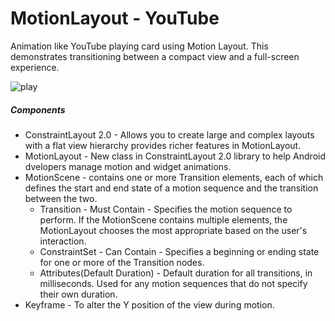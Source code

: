 # MotionLayout - YouTube

Animation like YouTube playing card using Motion Layout. This demonstrates transitioning between a compact view and a full-screen experience.

![play](https://user-images.githubusercontent.com/78479044/123052593-a065cc00-d420-11eb-8e4e-a8e49742e56f.gif)

##### Components
* ConstraintLayout 2.0 - Allows you to create large and complex layouts with a flat view hierarchy provides richer features in MotionLayout.
* MotionLayout - New class in ConstraintLayout 2.0 library to help Android dvelopers manage motion and widget animations.
* MotionScene - contains one or more Transition elements, each of which defines the start and end state of a motion sequence and the transition between the two.
  * Transition - Must Contain - Specifies the motion sequence to perform. If the MotionScene contains multiple <Transition> elements, the MotionLayout chooses the most appropriate based on the user's interaction.
  * ConstraintSet - Can Contain - Specifies a beginning or ending state for one or more of the Transition nodes.
  * Attributes(Default Duration) - Default duration for all transitions, in milliseconds. Used for any motion sequences that do not specify their own duration.
* Keyframe - To alter the Y position of the view during motion.

